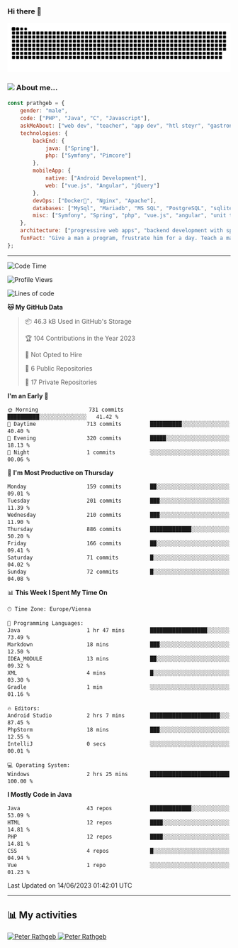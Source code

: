 ### Hi there 👋

<div align="center">
  <img  src="https://github.com/1999AZZAR/1999AZZAR/blob/main/resources/img/grid-snake.svg"
       alt="snake" />
</div>

### <img src="https://media.giphy.com/media/VgCDAzcKvsR6OM0uWg/giphy.gif" width="50"> About me...  

```javascript
const prathgeb = {
    gender: "male",
    code: ["PHP", "Java", "C", "Javascript"],
    askMeAbout: ["web dev", "teacher", "app dev", "htl steyr", "gastronaut"],
    technologies: {
        backEnd: {
            java: ["Spring"],
            php: ["Symfony", "Pimcore"]
        },
        mobileApp: {
            native: ["Android Development"],
            web: ["vue.js", "Angular", "jQuery"]
        },
        devOps: ["Docker🐳", "Nginx", "Apache"],
        databases: ["MySql", "Mariadb", "MS SQL", "PostgreSQL", "sqlite"],
        misc: ["Symfony", "Spring", "php", "vue.js", "angular", "unit testing", "ci/cd using github actions"]
    },
    architecture: ["progressive web apps", "backend development with spring", "backend development with symfony"],
    funFact: "Give a man a program, frustrate him for a day. Teach a man to program, frustrate him for a lifetime."
};
```

---
<!--START_SECTION:waka-->
![Code Time](http://img.shields.io/badge/Code%20Time-235%20hrs%2019%20mins-blue)

![Profile Views](http://img.shields.io/badge/Profile%20Views-0-blue)

![Lines of code](https://img.shields.io/badge/From%20Hello%20World%20I%27ve%20Written-2.5%20million%20lines%20of%20code-blue)

**🐱 My GitHub Data** 

> 📦 46.3 kB Used in GitHub's Storage 
 > 
> 🏆 104 Contributions in the Year 2023
 > 
> 🚫 Not Opted to Hire
 > 
> 📜 6 Public Repositories 
 > 
> 🔑 17 Private Repositories 
 > 
**I'm an Early 🐤** 

```text
🌞 Morning                731 commits         ██████████░░░░░░░░░░░░░░░   41.42 % 
🌆 Daytime                713 commits         ██████████░░░░░░░░░░░░░░░   40.40 % 
🌃 Evening                320 commits         █████░░░░░░░░░░░░░░░░░░░░   18.13 % 
🌙 Night                  1 commits           ░░░░░░░░░░░░░░░░░░░░░░░░░   00.06 % 
```
📅 **I'm Most Productive on Thursday** 

```text
Monday                   159 commits         ██░░░░░░░░░░░░░░░░░░░░░░░   09.01 % 
Tuesday                  201 commits         ███░░░░░░░░░░░░░░░░░░░░░░   11.39 % 
Wednesday                210 commits         ███░░░░░░░░░░░░░░░░░░░░░░   11.90 % 
Thursday                 886 commits         █████████████░░░░░░░░░░░░   50.20 % 
Friday                   166 commits         ██░░░░░░░░░░░░░░░░░░░░░░░   09.41 % 
Saturday                 71 commits          █░░░░░░░░░░░░░░░░░░░░░░░░   04.02 % 
Sunday                   72 commits          █░░░░░░░░░░░░░░░░░░░░░░░░   04.08 % 
```


📊 **This Week I Spent My Time On** 

```text
🕑︎ Time Zone: Europe/Vienna

💬 Programming Languages: 
Java                     1 hr 47 mins        ██████████████████░░░░░░░   73.49 % 
Markdown                 18 mins             ███░░░░░░░░░░░░░░░░░░░░░░   12.50 % 
IDEA_MODULE              13 mins             ██░░░░░░░░░░░░░░░░░░░░░░░   09.32 % 
XML                      4 mins              █░░░░░░░░░░░░░░░░░░░░░░░░   03.30 % 
Gradle                   1 min               ░░░░░░░░░░░░░░░░░░░░░░░░░   01.16 % 

🔥 Editors: 
Android Studio           2 hrs 7 mins        ██████████████████████░░░   87.45 % 
PhpStorm                 18 mins             ███░░░░░░░░░░░░░░░░░░░░░░   12.55 % 
IntelliJ                 0 secs              ░░░░░░░░░░░░░░░░░░░░░░░░░   00.01 % 

💻 Operating System: 
Windows                  2 hrs 25 mins       █████████████████████████   100.00 % 
```

**I Mostly Code in Java** 

```text
Java                     43 repos            █████████████░░░░░░░░░░░░   53.09 % 
HTML                     12 repos            ████░░░░░░░░░░░░░░░░░░░░░   14.81 % 
PHP                      12 repos            ████░░░░░░░░░░░░░░░░░░░░░   14.81 % 
CSS                      4 repos             █░░░░░░░░░░░░░░░░░░░░░░░░   04.94 % 
Vue                      1 repo              ░░░░░░░░░░░░░░░░░░░░░░░░░   01.23 % 
```




 Last Updated on 14/06/2023 01:42:01 UTC
<!--END_SECTION:waka-->

---
  ## 📊 My activities
  <a href="https://github.com/prathgeb">
    <img width=450 height=170 align="center" alt="Peter Rathgeb" src="https://github-readme-stats.vercel.app/api?username=prathgeb&include_all_commits=true&count_private=true&theme=midnight-purple&show_icons=true&bg_color=0D1117&hide_border=true" />
  </a>
  <a href="https://github.com/prathgeb">
    <img align="center" alt="Peter Rathgeb" src="https://github-readme-stats.vercel.app/api/top-langs/?username=prathgeb&include_all_commits=true&count_private=true&theme=midnight-purple&show_icons=true&layout=compact&bg_color=0D1117&hide_border=true" />
  </a>
